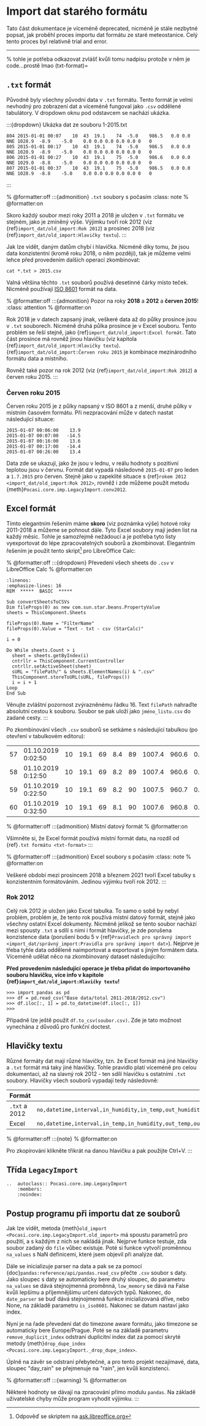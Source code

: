 # Import dat starého formátu

Tato část dokumentace je víceméně deprecated, nicméně je stále nezbytné popsat, jak proběhl proces importu dat formátu
ze staré meteostanice. Celý tento proces byl relativně trial and error.

---

% tohle je potřeba odkazovat zvlášť kvůli tomu nadpisu protože v něm je code...prostě lmao
(txt-format)=

## `.txt` formát

Původně byly všechny původní data v `.txt` formátu. Tento formát je velmi nevhodný pro zobrazení dat a víceméně fungoval
jako `.csv` oddělené tabulátory. V dropdown oknu pod odstavcem se nachází ukázka.

:::{dropdown} Ukázka dat ze souboru 1-2015.txt

```none
804	2015-01-01 00:07	10	43	19.1	74	-5.0	986.5	0.0	0.0	NNE	1028.9	-8.9	-5.0	0.0	0.0	0.0	0.0	0.0	0	0
805	2015-01-01 00:17	10	43	19.1	74	-5.0	986.5	0.0	0.0	NNE	1028.9	-8.9	-5.0	0.0	0.0	0.0	0.0	0.0	0	0
806	2015-01-01 00:27	10	43	19.1	75	-5.0	986.6	0.0	0.0	NNE	1029.0	-8.8	-5.0	0.0	0.0	0.0	0.0	0.0	0	0
807	2015-01-01 00:37	10	43	19.1	75	-5.0	986.5	0.0	0.0	NNE	1028.9	-8.8	-5.0	0.0	0.0	0.0	0.0	0.0	0	0
```

:::

% @formatter:off
:::{admonition} `.txt` soubory s počasím
:class: note
% @formatter:on

Skoro každý soubor mezi roky 2011 a 2018 je uložen v `.txt` formátu ve stejném, jako je zmíněný výše. Výjimku tvoří rok
2012 (viz {ref}`import_dat/old_import:Rok 2012`) a prosinec 2018 (viz {ref}`import_dat/old_import:Hlavičky textu`).
:::

Jak lze vidět, daným datům chybí i hlavička. Nicméně díky tomu, že jsou data konzistentní (kromě roku 2018, o něm
později), tak je můžeme velmi lehce před provedením dalších operací zkombinovat:

```none
cat *.txt > 2015.csv
```

Valná většina těchto `.txt` souborů používá desetinné čárky místo teček. Nicméně
používají [ISO 8601](https://en.wikipedia.org/wiki/ISO_8601)
formát na data.

% @formatter:off
:::{admonition} Pozor na roky **2018** a **2012** a **červen 2015**!
:class: attention
% @formatter:on

Rok 2018 je v datech zapsaný jinak, veškeré data až do půlky prosince jsou v `.txt` souborech. Nicméně druhá půlka
prosince je v Excel souboru. Tento problém se řeší stejně, jako {ref}`import_dat/old_import:Excel formát`. Tato část
prosince má rovněž jinou hlavičku (viz kapitola {ref}`import_dat/old_import:Hlavičky textu`).
{ref}`import_dat/old_import:Červen roku 2015` je kombinace mezinárodního formátu data a místního.

Rovněž také pozor na rok 2012 (viz {ref}`import_dat/old_import:Rok 2012`) a červen roku 2015.
:::

### Červen roku 2015

Červen roku 2015 je z půlky napsaný v ISO 8601 a z menší, druhé půlky v místním časovém formátu. Při nezpracování může v
datech nastat následující situace:

```none
2015-01-07 00:06:00    13.9
2015-01-07 00:07:00   -14.5
2015-01-07 00:16:00    13.6
2015-01-07 00:17:00   -14.4
2015-01-07 00:26:00    13.4
```

Data zde se ukazují, jako že jsou v lednu, v reálu hodnoty s pozitivní teplotou jsou v červnu. Formát dat vypadá
následovně `2015-01-07` pro leden a `1.7.2015` pro červen. Stejně jako u zapeklité situace s
{ref}`rokem 2012 <import_dat/old_import:Rok 2012>`, rovněž i zde můžeme použít metodu
{meth}`Pocasi.core.imp.LegacyImport.conv2012`.

## Excel formát

Tímto elegantním řešením máme **skoro** (viz poznámka výše) hotové roky 2011-2018 a můžeme se pohnout dále. Tyto Excel
soubory mají jeden list na každý měsíc. Tohle je samozřejmě nežádoucí a je potřeba tyto listy vyexportovat do lépe
zpracovatelných souborů a zkombinovat. Elegantním řešením je použít tento skript[^1] pro LibreOffice Calc:

% @formatter:off
:::{dropdown} Převedení všech sheets do `.csv` v LibreOffice Calc
% @formatter:on

```{code-block} vbscript
:linenos:
:emphasize-lines: 16
REM  *****  BASIC  *****

Sub convertSheetsToCSVs
Dim fileProps(0) as new com.sun.star.beans.PropertyValue
sheets = ThisComponent.Sheets

fileProps(0).Name = "FilterName"
fileProps(0).Value = "Text - txt - csv (StarCalc)"

i = 0

Do While sheets.Count > i
  sheet = sheets.getByIndex(i)
  cntrllr = ThisComponent.CurrentController
  cntrllr.setActiveSheet(sheet)
  sURL = "filePath/" & sheets.ElementNames(i) & ".csv"
  ThisComponent.storeToURL(sURL, fileProps())
  i = i + 1
Loop
End Sub
```

Věnujte zvláštní pozornost zvýrazněnému řádku 16. Text `filePath` nahraďte absolutní cestou k souboru. Soubor se pak
uloží jako `jméno_listu.csv` do zadané cesty.
:::

Po zkombinování všech `.csv` souborů se setkáme s následující tabulkou (po otevření v tabulkovém editoru):

|     |                    |     |      |     |     |     |        |       |     |     |     |     |     |      |      |      |      |      |
|-----|--------------------|-----|------|-----|-----|-----|--------|-------|-----|-----|-----|-----|-----|------|------|------|------|------|
| 57  | 01.10.2019 0:02:50 | 10  | 19.1 | 69  | 8.4 | 89  | 1007.4 | 960.6 | 0.0 | 0.0 | E   | 6.7 | 8.4 | 0.00 | 0.00 | 1.80 | 0.00 | 1.80 |
| 58  | 01.10.2019 0:12:50 | 10  | 19.1 | 69  | 8.2 | 89  | 1007.4 | 960.6 | 0.0 | 0.0 | S   | 6.5 | 8.2 | 0.00 | 0.00 | 1.80 | 0.00 | 1.80 |
| 59  | 01.10.2019 0:22:50 | 10  | 19.1 | 69  | 8.2 | 90  | 1007.5 | 960.7 | 0.0 | 0.0 | S   | 6.7 | 8.2 | 0.00 | 0.00 | 1.80 | 0.00 | 1.80 |
| 60  | 01.10.2019 0:32:50 | 10  | 19.1 | 69  | 8.1 | 90  | 1007.6 | 960.8 | 0.0 | 0.0 | S   | 6.6 | 8.1 | 0.00 | 0.00 | 1.80 | 0.00 | 1.80 |

% @formatter:off
:::{admonition} Místní datový formát
% @formatter:on

Všimněte si, že Excel formát používá místní formát datu, na rozdíl od {ref}``.txt formátu <txt-format>``
:::

% @formatter:off
:::{admonition} Excel soubory s počasím
:class: note
% @formatter:on

Veškeré období mezi prosincem 2018 a březnem 2021 tvoří Excel tabulky s konzistentním formátováním. Jedinou výjimku
tvoří rok 2012.
:::

### Rok 2012

Celý rok 2012 je uložen jako Excel tabulka. To samo o sobě by nebyl problém, problém je, že tento rok používá místní
datový formát, stejně jako všechny ostatní Excel dokumenty. Nicméně jelikož se tento soubor nachází mezi spousty `.txt`
a sdílí s nimi i formát hlavičky, je zde porušena konzistence data (porušení bodu 5 v
{ref}`Pravidlech pro správný import <import_dat/správný_import:Pravidla pro správný import dat>`). Nejprve je třeba
tyhle data odděleně naimportovat a exportovat s jiným formátem data. Víceméně udělat něco na zkombinovaný dataset
následujícího:

**Před provedením následující operace je třeba přidat do importovaného souboru hlavičku, více info v kapitole
{ref}`import_dat/old_import:Hlavičky textu`!**

```pycon
>>> import pandas as pd
>>> df = pd.read_csv("Base data/total 2011-2018/2012.csv")
>>> df.iloc[:, 1] = pd.to_datetime(df.iloc[:, 1])
>>>
```

Případně lze ještě použít `df.to_csv(soubor.csv)`. Zde je tato možnost vynechána z důvodů pro funkční doctest.

## Hlavičky textu

Různé formáty dat mají různé hlavičky, tzn. že Excel formát má jiné hlavičky a `.txt` formát má taky jiné hlavičky.
Tohle pravidlo platí víceméně pro celou dokumentaci, až na slavný rok 2012 - ten sdílí hlavičku s ostatními `.txt`
soubory. Hlavičky všech souborů vypadají tedy následovně:

| Formát        | Hlavička                                                                                                                                                                                                |
|---------------|---------------------------------------------------------------------------------------------------------------------------------------------------------------------------------------------------------|
| `.txt` a 2012 | `no,datetime,interval,in_humidity,in_temp,out_humidity,out_temp,abs_pressure,wind_speed,gust,wind_dir,bar,dew_point,windchill,hour_rain,day_rain,week_rain,month_rain,total_rain,wind_level,gust_level` |
| Excel         | `no,datetime,interval,in_temp,in_humidity,out_temp,out_humidity,bar,abs_pressure,wind_speed,gust,wind_dir,dew_point,windchill,hour_rain,day_rain,week_rain,month_rain,total_rain`                       |

% @formatter:off
:::{note}
% @formatter:on

Pro zkopírování klikněte třikrát na danou hlavičku a pak použijte Ctrl+V.
:::

## Třída `LegacyImport`

```{eval-rst}
..  autoclass:: Pocasi.core.imp.LegacyImport
    :members:
    :noindex:
```

## Postup programu při importu dat ze souborů

Jak lze vidět, metoda {meth}`old_import <Pocasi.core.imp.LegacyImport.old_import>` má spoustu parametrů pro použití, a s
každým z nich se nakládá jinak. Nejprve funkce testuje, zda soubor zadaný do `file` vůbec existuje. Poté si funkce
vytvoří proměnnou `na_values` s NaN definicemi, které jsem objevil při analýze dat.

Dále se inicializuje parser na data a pak se za pomocí {doc}`pandas:reference/api/pandas.read_csv` přečte `.csv` soubor
s daty. Jako sloupec s daty se automaticky bere druhý sloupec, do parametru `na_values` se dává stejnojmenná
proměnná, `low_memory` se dává na False kvůli lepšímu a příjemnějšímu určení datových typů. Nakonec, do `date_parser` se
buď dává stejnojmenná funkce inicializovaná dříve, nebo None, na základě parametru `is_iso8601`. Nakonec se datum
nastaví jako index.

Nyní je na řade převedení dat do timezone aware formátu, jako timezone se automaticky bere Europe/Prague. Poté se na
základě parametru `remove_duplicit_index` odstraní duplicitní index dat za pomocí skryté metody
{meth}`drop_dupe_index <Pocasi.core.imp.LegacyImport._drop_dupe_index>`.

Úplně na závěr se odstraní přebytečné, a pro tento projekt nezajímavé, data, sloupec "day_rain" se přejmenuje na "rain",
jen kvůli konzistenci.

% @formatter:off
:::{warning}
% @formatter:on

Některé hodnoty se dávají na zpracování přímo modulu `pandas`. Na základě uživatelské chyby může program vyhodit
výjimku.
:::

[^1]: Odpověď se skriptem
na [ask.libreoffice.org](https://ask.libreoffice.org/t/how-do-i-export-all-sheets-from-a-spreadsheet/12024/4)